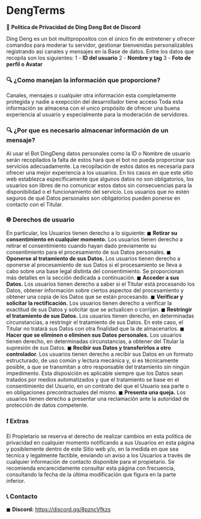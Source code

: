 # DengTerms
📜 **Politica de Privacidad de Ding Deng Bot de Discord**

Ding Deng es un bot multipropositos con el único fin de entretener y ofrecer comandos para moderar tu servidor, gestionar bienvenidas personalizables registrando asi canales y mensajes en la Base de datos.
Entre los datos que recopila son los siguientes: 
1 - **ID del usuario**
2 - **Nombre y tag**
3 - **Foto de perfil o Avatar**

### 🔍 **¿Como manejan la información que proporcione?**
  Canales, mensajes o cualquier otra información esta completamente protegida y nadie a exepcción del desarrollador tiene acceso
  Toda esta información se almacena con el unico propósito de ofrecer una buena experiencia al usuario y especialmente para la moderación de servidores.

### 🔍 **¿Por que es necesario almacenar información de un mensaje?**
  Al usar el Bot DingDeng datos personales como la ID o Nombre de usuario serán recopilados la falta de estos hará que el bot no pueda proporcinar sus servicios adecuadamente.
  La recopilación de estos datos es necesaria para ofrecer una mejor experiencia a los usuarios.
  En los casos en que este sitio web establezca específicamente que algunos datos no son obligatorios, los usuarios son libres de no comunicar estos datos sin consecuencias para la disponibilidad o el funcionamiento del servicio. Los usuarios que no estén seguros de qué Datos personales son obligatorios pueden ponerse en contacto con el Titular.

### 🌐 **Derechos de usuario**

En particular, los Usuarios tienen derecho a lo siguiente:
◼ **Retirar su consentimiento en cualquier momento.** Los usuarios tienen derecho a retirar el consentimiento cuando hayan dado previamente su consentimiento para el procesamiento de sus Datos personales.
◼ **Oponerse al tratamiento de sus Datos.** Los usuarios tienen derecho a oponerse al procesamiento de sus Datos si el procesamiento se lleva a cabo sobre una base legal distinta del consentimiento. Se proporcionan más detalles en la sección dedicada a continuación.
◼ **Acceder a sus Datos.** Los usuarios tienen derecho a saber si el Titular está procesando los Datos, obtener información sobre ciertos aspectos del procesamiento y obtener una copia de los Datos que se están procesando.
◼ **Verificar y solicitar la rectificación.** Los usuarios tienen derecho a verificar la exactitud de sus Datos y solicitar que se actualicen o corrijan.
◼ **Restringir el tratamiento de sus Datos.** Los usuarios tienen derecho, en determinadas circunstancias, a restringir el tratamiento de sus Datos. En este caso, el Titular no tratará sus Datos con otra finalidad que la de almacenarlos.
◼ **Hacer que se eliminen o eliminen sus Datos personales.** Los usuarios tienen derecho, en determinadas circunstancias, a obtener del Titular la supresión de sus Datos.
◼ **Recibir sus Datos y transferirlos a otro controlador.** Los usuarios tienen derecho a recibir sus Datos en un formato estructurado, de uso común y lectura mecánica y, si es técnicamente posible, a que se transmitan a otro responsable del tratamiento sin ningún impedimento. Esta disposición es aplicable siempre que los Datos sean tratados por medios automatizados y que el tratamiento se base en el consentimiento del Usuario, en un contrato del que el Usuario sea parte o en obligaciones precontractuales del mismo.
◼ **Presenta una queja.** Los usuarios tienen derecho a presentar una reclamación ante la autoridad de protección de datos competente.


### ❗ **Extras**
  El Propietario se reserva el derecho de realizar cambios en esta política de privacidad en cualquier momento notificando a sus Usuarios en esta página y posiblemente dentro de este Sitio web y/o, en la medida en que sea técnica y legalmente factible, enviando un aviso a los Usuarios a través de cualquier información de contacto disponible para el propietario. Se recomienda encarecidamente consultar esta página con frecuencia, consultando la fecha de la última modificación que figura en la parte inferior.


### 📞 **Contacto**
  ◼ **Discord:** https://discord.gg/8pzncVfkzs




